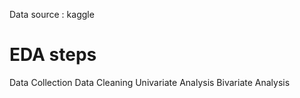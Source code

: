 Data source : kaggle
# EDA steps
Data Collection
Data Cleaning
Univariate Analysis
Bivariate Analysis

